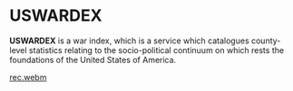 # USWARDEX

**USWARDEX** is a war index, which is a service which catalogues county-level
statistics relating to the socio-political continuum on which rests the
foundations of the United States of America.

[rec.webm](https://github.com/user-attachments/assets/55be6864-c84c-400d-b723-418f6f6bba24)
